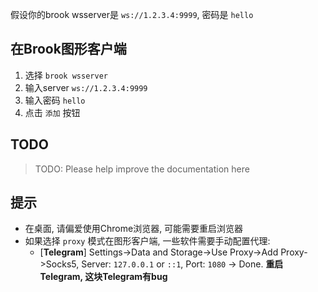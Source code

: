 假设你的brook wsserver是 `ws://1.2.3.4:9999`, 密码是 `hello`

## 在Brook图形客户端

1. 选择 `brook wsserver`
2. 输入server `ws://1.2.3.4:9999`
3. 输入密码 `hello`
4. 点击 `添加` 按钮

## TODO

> TODO: Please help improve the documentation here

## 提示

* 在桌面, 请偏爱使用Chrome浏览器, 可能需要重启浏览器
* 如果选择 `proxy` 模式在图形客户端, 一些软件需要手动配置代理:
    - [**Telegram**] Settings->Data and Storage->Use Proxy->Add Proxy->Socks5, Server: `127.0.0.1` or `::1`, Port: `1080` -> Done. **重启Telegram, 这块Telegram有bug**

